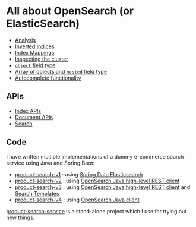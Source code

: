 # All about OpenSearch (or ElasticSearch)

- [Analysis](notes/analysis.md)
- [Inverted Indices](notes/inverted-indices.md)
- [Index Mappings](notes/mapping.md)
- [Inspecting the cluster](notes/inspecting-the-cluster.md)
- [`object` field type](notes/object-field-type.md)
- [Array of objects and `nested` field type](notes/array-of-objects.md)
- [Autocomplete functionality](notes/opensearch-autocomplete-functionality.md)

## APIs

- [Index APIs](notes/apis/index-apis.md)
- [Document APIs](notes/apis/document-apis.md)
- [Search](notes/apis/search.md)

## Code

I have written multiple implementations of a dummy e-commerce search service using Java and Spring Boot:

- [product-search-v1](code/product-search-v1) : using [Spring Data Elasticsearch](https://spring.io/projects/spring-data-elasticsearch)
- [product-search-v2](code/product-search-v2) : using [OpenSearch Java high-level REST client](https://opensearch.org/docs/latest/clients/java-rest-high-level/)
- [product-search-v3](code/product-search-v3) : using [OpenSearch Java high-level REST client](https://opensearch.org/docs/1.3/clients/java-rest-high-level/) and [Search Templates](https://opensearch.org/docs/1.3/opensearch/search-template/)
- [product-search-v4](code/product-search-v4) : using [OpenSearch Java client](https://opensearch.org/docs/latest/clients/java/)

[product-search-service](https://github.com/abhinav-nath/product-search-service) is a stand-alone project which I use for trying out new things.
